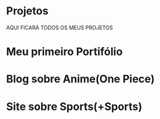 # Projetos


 AQUI FICARÁ TODOS OS MEUS PROJETOS
 
##
 
 # Meu primeiro Portifólio
 
 <!-- Adiconar imagem do projeto -->
 
##
 
 # Blog sobre Anime(One Piece)
 
  <!-- Adiconar imagem do projeto -->

##

 # Site sobre Sports(+Sports)
 
  <!-- Adiconar imagem do projeto -->
  
##  
 
